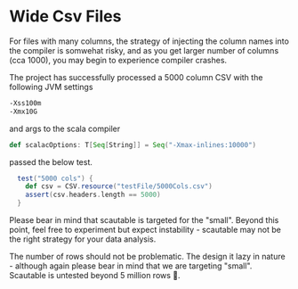 # Wide Csv Files

For files with many columns, the strategy of injecting the column names into the compiler is somwehat risky, and as you get larger number of columns (cca 1000), you may begin to experience compiler crashes.

The project has successfully processed a 5000 column CSV with the following JVM settings

```sh
-Xss100m
-Xmx10G
```

and args to the scala compiler

```scala sc:nocompile
def scalacOptions: T[Seq[String]] = Seq("-Xmax-inlines:10000")
```

passed the below test.

```scala sc:nocompile
  test("5000 cols") {
    def csv = CSV.resource("testFile/5000Cols.csv")
    assert(csv.headers.length == 5000)
  }
```

Please bear in mind that scautable is targeted for the "small". Beyond this point, feel free to experiment but expect instability - scautable may not be the right strategy for your data analysis.

The number of rows should not be problematic. The design it lazy in nature - although again please bear in mind that we are targeting "small". Scautable is untested beyond 5 million rows 🤷.
